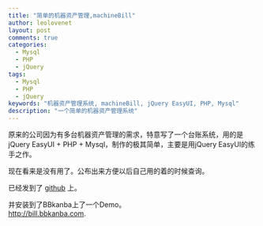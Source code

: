 ```yaml
---
title: "简单的机器资产管理,machineBill"
author: leolovenet
layout: post
comments: true
categories:
  - Mysql
  - PHP
  - jQuery
tags:
  - Mysql
  - PHP
  - jQuery
keywords: "机器资产管理系统, machineBill, jQuery EasyUI, PHP, Mysql"
description: "一个简单的机器资产管理系统"
---
```

原来的公司因为有多台机器资产管理的需求，特意写了一个台账系统，用的是jQuery EasyUI + PHP + Mysql，制作的极其简单，主要是用jQuery EasyUI的练手之作。

现在看来是没有用了。公布出来方便以后自己用的着的时候查询。
  
已经发到了 [github](https://github.com/leolovenet/machineBill) 上。

并安装到了BBkanba上了一个Demo。  
<a href="http://bill.bbkanba.com" target="_blank">http://bill.bbkanba.com</a>.

